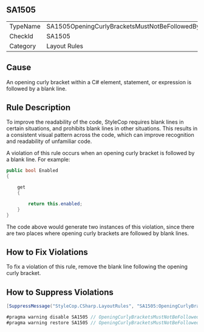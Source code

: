 ﻿## SA1505

<table>
<tr>
  <td>TypeName</td>
  <td>SA1505OpeningCurlyBracketsMustNotBeFollowedByBlankLine</td>
</tr>
<tr>
  <td>CheckId</td>
  <td>SA1505</td>
</tr>
<tr>
  <td>Category</td>
  <td>Layout Rules</td>
</tr>
</table>

## Cause

An opening curly bracket within a C# element, statement, or expression is followed by a blank line.

## Rule Description

To improve the readability of the code, StyleCop requires blank lines in certain situations, and prohibits blank lines in other situations. This results in a consistent visual pattern across the code, which can improve recognition and readability of unfamiliar code.

A violation of this rule occurs when an opening curly bracket is followed by a blank line. For example:

```csharp
public bool Enabled
{

    get 
    { 

        return this.enabled; 
    }
}
```

The code above would generate two instances of this violation, since there are two places where opening curly brackets are followed by blank lines.

## How to Fix Violations

To fix a violation of this rule, remove the blank line following the opening curly bracket.

## How to Suppress Violations

```csharp
[SuppressMessage("StyleCop.CSharp.LayoutRules", "SA1505:OpeningCurlyBracketsMustNotBeFollowedByBlankLine", Justification = "Reviewed.")]
```

```csharp
#pragma warning disable SA1505 // OpeningCurlyBracketsMustNotBeFollowedByBlankLine
#pragma warning restore SA1505 // OpeningCurlyBracketsMustNotBeFollowedByBlankLine
```
